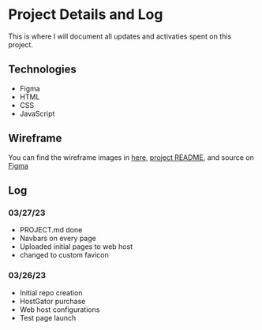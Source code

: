 # Project Details and Log

This is where I will document all updates and activaties spent on this project.

## Technologies

- Figma
- HTML
- CSS
- JavaScript

## Wireframe

You can find the wireframe images in [here](/src/website-wireframe), [project README](/PROJECT.md), and source on [Figma](https://www.figma.com/file/pOdg3dZr8M7XMdmOCiVr8D/engrc3025-website-?node-id=7%3A169&t=qYHRMCkjuEtKA4CD-1)

## Log

### 03/27/23

- PROJECT.md done
- Navbars on every page
- Uploaded initial pages to web host
- changed to custom favicon

### 03/26/23

- Initial repo creation
- HostGator purchase
- Web host configurations
- Test page launch
